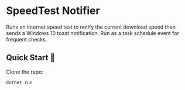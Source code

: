 # SpeedTest Notifier

Runs an internet speed test to notify the current download speed then sends a Windows 10 toast notification.  Run as a task schedule event for frequent checks.

## Quick Start 🚀

Clone the repo:
```bash
dotnet run
```